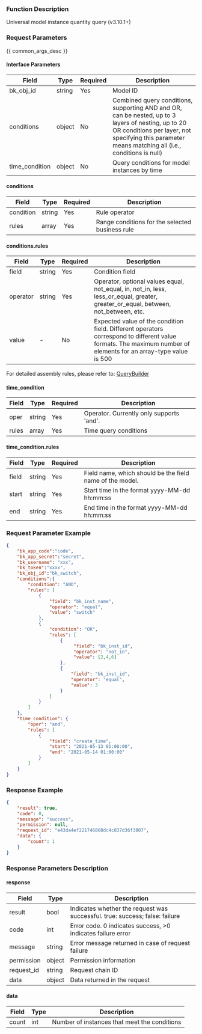 ### Function Description

Universal model instance quantity query (v3.10.1+)

### Request Parameters

{{ common_args_desc }}

#### Interface Parameters

| Field          | Type   | Required | Description                                                  |
| -------------- | ------ | -------- | ------------------------------------------------------------ |
| bk_obj_id      | string | Yes      | Model ID                                                     |
| conditions     | object | No       | Combined query conditions, supporting AND and OR, can be nested, up to 3 layers of nesting, up to 20 OR conditions per layer, not specifying this parameter means matching all (i.e., conditions is null) |
| time_condition | object | No       | Query conditions for model instances by time                 |

#### conditions

| Field     | Type   | Required | Description                                     |
| --------- | ------ | -------- | ----------------------------------------------- |
| condition | string | Yes      | Rule operator                                   |
| rules     | array  | Yes      | Range conditions for the selected business rule |

#### conditions.rules

| Field    | Type   | Required | Description                                                  |
| -------- | ------ | -------- | ------------------------------------------------------------ |
| field    | string | Yes      | Condition field                                              |
| operator | string | Yes      | Operator, optional values equal, not_equal, in, not_in, less, less_or_equal, greater, greater_or_equal, between, not_between, etc. |
| value    | -      | No       | Expected value of the condition field. Different operators correspond to different value formats. The maximum number of elements for an array-type value is 500 |

For detailed assembly rules, please refer to: [QueryBuilder](https://github.com/Tencent/bk-cmdb/blob/master/src/common/querybuilder/README.md)

#### time_condition

| Field | Type   | Required | Description                              |
| ----- | ------ | -------- | ---------------------------------------- |
| oper  | string | Yes      | Operator. Currently only supports 'and'. |
| rules | array  | Yes      | Time query conditions                    |

#### time_condition.rules

| Field | Type   | Required | Description                                              |
| ----- | ------ | -------- | -------------------------------------------------------- |
| field | string | Yes      | Field name, which should be the field name of the model. |
| start | string | Yes      | Start time in the format yyyy-MM-dd hh:mm:ss             |
| end   | string | Yes      | End time in the format yyyy-MM-dd hh:mm:ss               |

### Request Parameter Example

```json
{
    "bk_app_code":"code",
    "bk_app_secret":"secret",
    "bk_username": "xxx",
    "bk_token":"xxxx",
    "bk_obj_id":"bk_switch",
    "conditions":{
        "condition": "AND",
        "rules": [
            {
                "field": "bk_inst_name",
                "operator": "equal",
                "value": "switch"
            },
            {
                "condition": "OR",
                "rules": [
                    {
                         "field": "bk_inst_id",
                         "operator": "not_in",
                         "value": [2,4,6]
                    },
                    {
                        "field": "bk_inst_id",
                        "operator": "equal",
                        "value": 3
                    }
                ]
            }
        ]
    },
    "time_condition": {
        "oper": "and",
        "rules": [
            {
                "field": "create_time",
                "start": "2021-05-13 01:00:00",
                "end": "2021-05-14 01:00:00"
            }
        ]
    }
}
```

### Response Example

```json
{
    "result": true,
    "code": 0,
    "message": "success",
    "permission": null,
    "request_id": "e43da4ef221746868dc4c837d36f3807",
    "data": {
        "count": 1
    }
}
```

### Response Parameters Description

#### response

| Field       | Type   | Description                                                  |
| ---------- | ------ | ------------------------------------------------------------ |
| result     | bool   | Indicates whether the request was successful. true: success; false: failure |
| code       | int    | Error code. 0 indicates success, >0 indicates failure error  |
| message    | string | Error message returned in case of request failure            |
| permission | object | Permission information                                       |
| request_id | string | Request chain ID                                             |
| data       | object | Data returned in the request                                 |

#### data

| Field | Type | Description                                  |
| ----- | ---- | -------------------------------------------- |
| count | int  | Number of instances that meet the conditions |